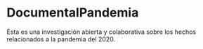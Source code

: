 # DocumentalPandemia
Ésta es una investigación abierta y colaborativa sobre los hechos relacionados a la pandemia del 2020. 
